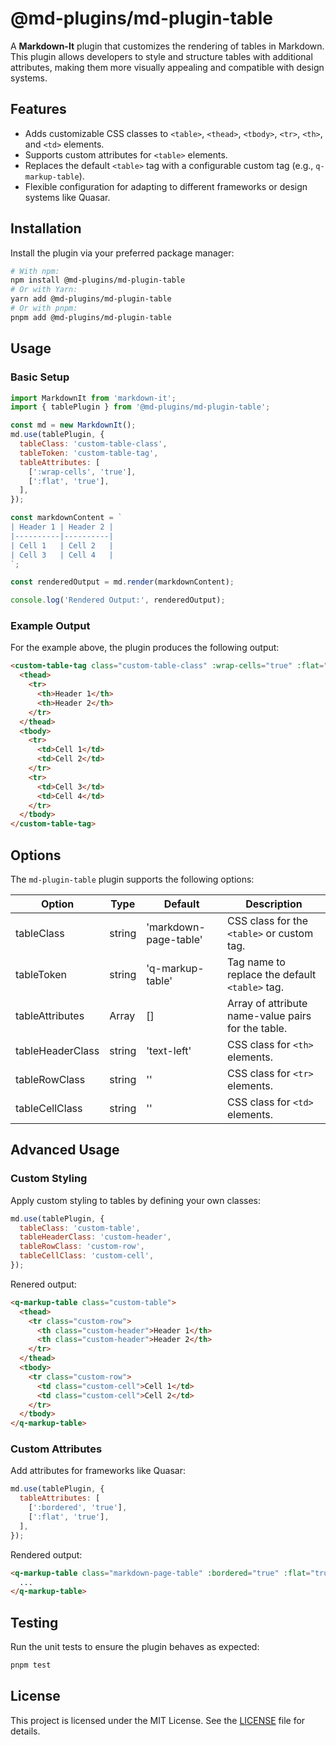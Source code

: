 # @md-plugins/md-plugin-table

A **Markdown-It** plugin that customizes the rendering of tables in Markdown. This plugin allows developers to style and structure tables with additional attributes, making them more visually appealing and compatible with design systems.

## Features

- Adds customizable CSS classes to `<table>`, `<thead>`, `<tbody>`, `<tr>`, `<th>`, and `<td>` elements.
- Supports custom attributes for `<table>` elements.
- Replaces the default `<table>` tag with a configurable custom tag (e.g., `q-markup-table`).
- Flexible configuration for adapting to different frameworks or design systems like Quasar.

## Installation

Install the plugin via your preferred package manager:

```bash
# With npm:
npm install @md-plugins/md-plugin-table
# Or with Yarn:
yarn add @md-plugins/md-plugin-table
# Or with pnpm:
pnpm add @md-plugins/md-plugin-table
```

## Usage

### Basic Setup

```js
import MarkdownIt from 'markdown-it';
import { tablePlugin } from '@md-plugins/md-plugin-table';

const md = new MarkdownIt();
md.use(tablePlugin, {
  tableClass: 'custom-table-class',
  tableToken: 'custom-table-tag',
  tableAttributes: [
    [':wrap-cells', 'true'],
    [':flat', 'true'],
  ],
});

const markdownContent = `
| Header 1 | Header 2 |
|----------|----------|
| Cell 1   | Cell 2   |
| Cell 3   | Cell 4   |
`;

const renderedOutput = md.render(markdownContent);

console.log('Rendered Output:', renderedOutput);
```

### Example Output

For the example above, the plugin produces the following output:

```html
<custom-table-tag class="custom-table-class" :wrap-cells="true" :flat="true">
  <thead>
    <tr>
      <th>Header 1</th>
      <th>Header 2</th>
    </tr>
  </thead>
  <tbody>
    <tr>
      <td>Cell 1</td>
      <td>Cell 2</td>
    </tr>
    <tr>
      <td>Cell 3</td>
      <td>Cell 4</td>
    </tr>
  </tbody>
</custom-table-tag>
```

## Options

The `md-plugin-table` plugin supports the following options:

| Option           | Type   | Default               | Description                                        |
| ---------------- | ------ | --------------------- | -------------------------------------------------- |
| tableClass       | string | 'markdown-page-table' | CSS class for the `<table>` or custom tag.         |
| tableToken       | string | 'q-markup-table'      | Tag name to replace the default `<table>` tag.     |
| tableAttributes  | Array  | []                    | Array of attribute name-value pairs for the table. |
| tableHeaderClass | string | 'text-left'           | CSS class for `<th>` elements.                     |
| tableRowClass    | string | ''                    | CSS class for `<tr>` elements.                     |
| tableCellClass   | string | ''                    | CSS class for `<td>` elements.                     |

## Advanced Usage

### Custom Styling

Apply custom styling to tables by defining your own classes:

```js
md.use(tablePlugin, {
  tableClass: 'custom-table',
  tableHeaderClass: 'custom-header',
  tableRowClass: 'custom-row',
  tableCellClass: 'custom-cell',
});
```

Renered output:

```html
<q-markup-table class="custom-table">
  <thead>
    <tr class="custom-row">
      <th class="custom-header">Header 1</th>
      <th class="custom-header">Header 2</th>
    </tr>
  </thead>
  <tbody>
    <tr class="custom-row">
      <td class="custom-cell">Cell 1</td>
      <td class="custom-cell">Cell 2</td>
    </tr>
  </tbody>
</q-markup-table>
```

### Custom Attributes

Add attributes for frameworks like Quasar:

```js
md.use(tablePlugin, {
  tableAttributes: [
    [':bordered', 'true'],
    [':flat', 'true'],
  ],
});
```

Rendered output:

```html
<q-markup-table class="markdown-page-table" :bordered="true" :flat="true">
  ...
</q-markup-table>
```

## Testing

Run the unit tests to ensure the plugin behaves as expected:

```bash
pnpm test
```

## License

This project is licensed under the MIT License. See the [LICENSE](LICENSE.md) file for details.
